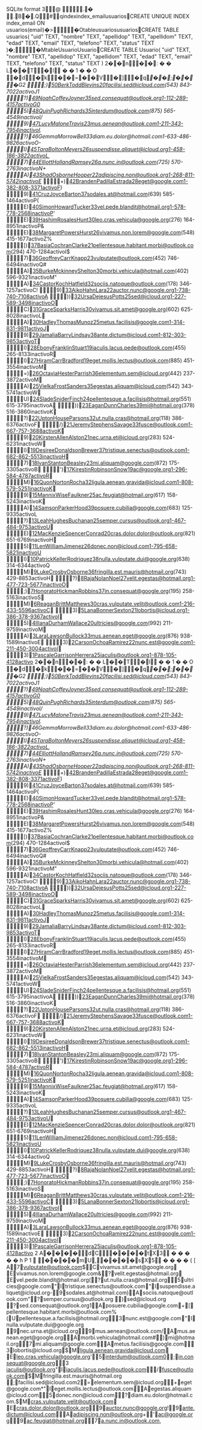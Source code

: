 SQLite format 3   @                                                                     .�
   . B�.                                                                                                                                                                                                                                                                                                                                                                                                                                                                                                                                                                                                                                                                                                                                                                                                                                                                                                                                                                                                                                                                                                                                                                                                                                                                                                                                                                                                                                                                                                                                                                                                                                                                                                                                                                                                                                                                                                                                                                                                                                                                                                                                                                                                                                                                                                                                                                                                                                                                                                                                                                                                                                                                                                                                                                                                                                                                                                                                                                                                                                                                                                                                                                                                                                                                                                                                                                                                                                                                                                                                                                                                                                                            Q#qindexindex_emailusuariosCREATE UNIQUE INDEX index_email ON usuarios(email)�>�OtableusuariosusuariosCREATE TABLE usuarios(
  "uid" TEXT,
  "nombre" TEXT,
  "apellidop" TEXT,
  "apellidom" TEXT,
  "edad" TEXT,
  "email" TEXT,
  "telefono" TEXT,
  "status" TEXT
)�;�MtableUsuarioUsuarioCREATE TABLE Usuario(
  "uid" TEXT,
  "nombre" TEXT,
  "apellidop" TEXT,
  "apellidom" TEXT,
  "edad" TEXT,
  "email" TEXT,
  "telefono" TEXT,
  "status" TEXT
)
   2 � �n��:
�
�
L��T�l
�
�
1	�	�	O	�d�k��=��V�]�q*��;��\ �                                                                                           G2	;)50BerkToddBlevins20facilisi.sed@icloud.com(543) 843-7022activoJ1	?)49NoahCoffeyJoyner35sed.consequat@outlook.org1-112-289-4157activoG0	5)48QuinPughRichards35interdum@outlook.com(875) 565-4549inactivoI/	9)47LucyMaloneTravis23mus.aenean@outlook.com1-211-343-7954inactivoI.	?)46GemmaMorrowBell33diam.eu.dolor@hotmail.com1-633-486-9826activoO-	I)45TaraBoltonMeyers26suspendisse.aliquet@icloud.org1-458-186-3822activoL,	7)44ElliottHollandRamsey26a.nunc.in@outlook.com(725) 570-2763inactivoN+	A)43ShadOsborneHooper22adipiscing.non@outlook.org1-268-811-5742inactivoE*	+)42BrandenPadillaEstrada28eget@google.com1-382-808-3371activoF)	9)41CruzJoyceBarton37sodales.at@hotmail.com(639) 585-1464activoP(	E)40SimonHowardTucker33vel.pede.blandit@hotmail.org1-578-778-2568inactivoP'	E)39HashimRosalesHunt30leo.cras.vehicula@google.org(276) 164-8951inactivoP&	E)38MargaretPowersHurst26vivamus.non.lorem@google.com(548) 415-1677activoZ%	[)37BasiaCochranClarke21pellentesque.habitant.morbi@outlook.com(294) 470-1284activoI$	7)36GeoffreyCarrKnapp23vulputate@outlook.com(452) 746-6494inactivoQ#	A)35BurkeMckinneyShelton30morbi.vehicula@hotmail.com(402) 596-9321inactivoM"	A)34CastorKochHatfield32sociis.natoque@outlook.com(178) 346-1257activoC!	9)33AikoHahnLara22auctor.nunc@google.org1-738-740-7108activoA 	))32UrsaDejesusPotts25sed@icloud.org1-227-589-3498inactivoO	C)31GraceSparksHarris30vivamus.sit.amet@google.org(602) 625-8028inactivoL	A)30HadleyThomasMunoz25metus.facilisis@google.com1-314-831-9811activoJ	9)29JamaliaBarryLindsay38ante.dictum@icloud.com1-812-303-9853activoT	I)28EbonyFranklinStuart19iaculis.lacus.pede@outlook.com(455) 265-8133inactivoR	I)27HiramCarrBradford19eget.mollis.lectus@outlook.com(885) 451-3554inactivoM	=)26OctaviaHesterParrish36elementum.sem@icloud.org(442) 237-3872activoM	A)25VielkaFrostSanders35egestas.aliquam@icloud.com(542) 343-5741activoW	U)24SladeSniderFinch24pellentesque.a.facilisis@hotmail.org(551) 615-3795inactivoA	))23EaganDunnCharles39mi@hotmail.org(378) 516-3860inactivoK	?)22UptonHouseParsons32ut.nulla.cras@hotmail.org(118) 386-6376activoF	/)21JeremyStephensSavage33fusce@outlook.com1-667-757-3688activoK	9)20KirstenAllenAlston21nec.urna.et@icloud.org(283) 524-6231inactivoW	I)19DesireeDonaldsonBrewer37tristique.senectus@outlook.com1-682-862-5513inactivoH	7)18IvanStantonBeasley23mi.aliquam@google.com(872) 175-3305activoB	')17KirestinRobinsonSnow19ac@google.org1-296-584-4787activoR	M)16QuonNortonRocha32ligula.aenean.gravida@icloud.com1-808-579-5251inactivoK	9)15MannixWiseFaulkner25ac.feugiat@hotmail.org(617) 158-5243inactivoK	A)14SamsonParkerHood39posuere.cubilia@google.com(683) 125-9335activoL
	?)13LeahHughesBuchanan25semper.cursus@outlook.org1-467-484-9753activoU	E)12MacKenzieSpencerConrad20cras.dolor.dolor@outlook.org(821) 651-6769inactivoH	5)11LenWilliamJimenez26donec.non@icloud.com1-795-658-5821inactivoU
	I)10PatrickKellerRodriquez38nulla.vulputate.dui@google.org(638) 314-6344activoQ		M)9LukeCrosbyOsborne36fringilla.est.mauris@hotmail.org(743) 429-8853activoH	?)8RajaNolanNoel27velit.egestas@hotmail.org1-477-723-5677inactivoO	;)7HonoratoHickmanRobbins37in.consequat@google.org(195) 258-5163inactivoS	M)6ReaganBrittMatthews30cras.vulputate.velit@outlook.com1-216-433-5596activoC	3)5LanaBonnerSexton21lobortis@icloud.org1-386-378-9367activoI	5)4IllanaDurhamWallace20ultricies@google.com(992) 211-9759inactivoM	A)3LaraLawsonBullock33mus.aenean.eget@google.org(876) 938-1589inactivoE	3)2CarsonOchoaRamirez22nunc.est@google.com1-211-450-3004activoI	3)1PascaleGarrisonHerrera25iaculis@outlook.org1-878-105-4128activo
   2 � �n��:
�
�
L��T�l
�
�
1	�	�	O	�d�k��=��V�]�q*��;��\ �                                                                                           G2	;)50BerkToddBlevins20facilisi.sed@icloud.com(543) 843-7022activoJ1	?)49NoahCoffeyJoyner35sed.consequat@outlook.org1-112-289-4157activoG0	5)48QuinPughRichards35interdum@outlook.com(875) 565-4549inactivoI/	9)47LucyMaloneTravis23mus.aenean@outlook.com1-211-343-7954inactivoI.	?)46GemmaMorrowBell33diam.eu.dolor@hotmail.com1-633-486-9826activoO-	I)45TaraBoltonMeyers26suspendisse.aliquet@icloud.org1-458-186-3822activoL,	7)44ElliottHollandRamsey26a.nunc.in@outlook.com(725) 570-2763inactivoN+	A)43ShadOsborneHooper22adipiscing.non@outlook.org1-268-811-5742inactivoE*	+)42BrandenPadillaEstrada28eget@google.com1-382-808-3371activoF)	9)41CruzJoyceBarton37sodales.at@hotmail.com(639) 585-1464activoP(	E)40SimonHowardTucker33vel.pede.blandit@hotmail.org1-578-778-2568inactivoP'	E)39HashimRosalesHunt30leo.cras.vehicula@google.org(276) 164-8951inactivoP&	E)38MargaretPowersHurst26vivamus.non.lorem@google.com(548) 415-1677activoZ%	[)37BasiaCochranClarke21pellentesque.habitant.morbi@outlook.com(294) 470-1284activoI$	7)36GeoffreyCarrKnapp23vulputate@outlook.com(452) 746-6494inactivoQ#	A)35BurkeMckinneyShelton30morbi.vehicula@hotmail.com(402) 596-9321inactivoM"	A)34CastorKochHatfield32sociis.natoque@outlook.com(178) 346-1257activoC!	9)33AikoHahnLara22auctor.nunc@google.org1-738-740-7108activoA 	))32UrsaDejesusPotts25sed@icloud.org1-227-589-3498inactivoO	C)31GraceSparksHarris30vivamus.sit.amet@google.org(602) 625-8028inactivoL	A)30HadleyThomasMunoz25metus.facilisis@google.com1-314-831-9811activoJ	9)29JamaliaBarryLindsay38ante.dictum@icloud.com1-812-303-9853activoT	I)28EbonyFranklinStuart19iaculis.lacus.pede@outlook.com(455) 265-8133inactivoR	I)27HiramCarrBradford19eget.mollis.lectus@outlook.com(885) 451-3554inactivoM	=)26OctaviaHesterParrish36elementum.sem@icloud.org(442) 237-3872activoM	A)25VielkaFrostSanders35egestas.aliquam@icloud.com(542) 343-5741activoW	U)24SladeSniderFinch24pellentesque.a.facilisis@hotmail.org(551) 615-3795inactivoA	))23EaganDunnCharles39mi@hotmail.org(378) 516-3860inactivoK	?)22UptonHouseParsons32ut.nulla.cras@hotmail.org(118) 386-6376activoF	/)21JeremyStephensSavage33fusce@outlook.com1-667-757-3688activoK	9)20KirstenAllenAlston21nec.urna.et@icloud.org(283) 524-6231inactivoW	I)19DesireeDonaldsonBrewer37tristique.senectus@outlook.com1-682-862-5513inactivoH	7)18IvanStantonBeasley23mi.aliquam@google.com(872) 175-3305activoB	')17KirestinRobinsonSnow19ac@google.org1-296-584-4787activoR	M)16QuonNortonRocha32ligula.aenean.gravida@icloud.com1-808-579-5251inactivoK	9)15MannixWiseFaulkner25ac.feugiat@hotmail.org(617) 158-5243inactivoK	A)14SamsonParkerHood39posuere.cubilia@google.com(683) 125-9335activoL
	?)13LeahHughesBuchanan25semper.cursus@outlook.org1-467-484-9753activoU	E)12MacKenzieSpencerConrad20cras.dolor.dolor@outlook.org(821) 651-6769inactivoH	5)11LenWilliamJimenez26donec.non@icloud.com1-795-658-5821inactivoU
	I)10PatrickKellerRodriquez38nulla.vulputate.dui@google.org(638) 314-6344activoQ		M)9LukeCrosbyOsborne36fringilla.est.mauris@hotmail.org(743) 429-8853activoH	?)8RajaNolanNoel27velit.egestas@hotmail.org1-477-723-5677inactivoO	;)7HonoratoHickmanRobbins37in.consequat@google.org(195) 258-5163inactivoS	M)6ReaganBrittMatthews30cras.vulputate.velit@outlook.com1-216-433-5596activoC	3)5LanaBonnerSexton21lobortis@icloud.org1-386-378-9367activoI	5)4IllanaDurhamWallace20ultricies@google.com(992) 211-9759inactivoM	A)3LaraLawsonBullock33mus.aenean.eget@google.org(876) 938-1589inactivoE	3)2CarsonOchoaRamirez22nunc.est@google.com1-211-450-3004activoI	3)1PascaleGarrisonHerrera25iaculis@outlook.org1-878-105-4128activo
   2
A ����dC ����tX3
�
�
�
�
�
h
P
1

����mU, ����sX5
�
�
�
�
{
[
A                                                                                                                                                                                                                                                                                                                                                                                                                                                                                                                                                                                                                                                                                                                                                                                                                                                                                                                                                                                                                                                                                                                                                                                                                                                                                                                                                                                                                                                                                                                                                                                                                                                                                                                                                                                                                                                                                                                                                                                                                                                                                                                                                                                                                                                                                                                                                                                                                                                                                                                                                                                                                     7vulputate@outlook.com$Cvivamus.sit.amet@google.org Evivamus.non.lorem@google.com&?velit.egestas@hotmail.org Evel.pede.blandit@hotmail.org(?ut.nulla.cras@hotmail.org5ultricies@google.com"Itristique.senectus@outlook.com"Isuspendisse.aliquet@icloud.org-9sodales.at@hotmail.com)Asociis.natoque@outlook.com"?semper.cursus@outlook.org
)sed@icloud.org ?sed.consequat@outlook.org1Aposuere.cubilia@google.com+[pellentesque.habitant.morbi@outlook.com%(Upellentesque.a.facilisis@hotmail.org3nunc.est@google.com"Inulla.vulputate.dui@google.org
9nec.urna.et@icloud.org9mus.aenean@outlook.com/Amus.aenean.eget@google.orgAmorbi.vehicula@hotmail.com#)mi@hotmail.org7mi.aliquam@google.comAmetus.facilisis@google.com3lobortis@icloud.org$Mligula.aenean.gravida@icloud.com Eleo.cras.vehicula@google.org'5interdum@outlook.com0;in.consequat@google.org3	iaculis@outlook.org"Iiaculis.lacus.pede@outlook.com/fusce@outlook.com$Mfringilla.est.mauris@hotmail.org	;facilisi.sed@icloud.com2=elementum.sem@icloud.org+eget@google.com*"Ieget.mollis.lectus@outlook.comAegestas.aliquam@icloud.com5donec.non@icloud.com?diam.eu.dolor@hotmail.com.$Mcras.vulputate.velit@outlook.com Ecras.dolor.dolor@outlook.org9auctor.nunc@google.org!9ante.dictum@icloud.comAadipiscing.non@outlook.org+'ac@google.org9ac.feugiat@hotmail.org7a.nunc.in@outlook.com,